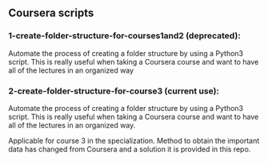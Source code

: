 ## Coursera scripts

### 1-create-folder-structure-for-courses1and2 (deprecated): 

Automate the process of creating a folder structure by using a Python3 script. This is really useful when taking a Coursera course and want to have all of the lectures in an organized way

### 2-create-folder-structure-for-course3 (current use): 

Automate the process of creating a folder structure by using a Python3 script. This is really useful when taking a Coursera course and want to have all of the lectures in an organized way.

Applicable for course 3 in the specialization. Method to obtain the important data has changed from Coursera and a solution it is provided in this repo.
